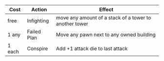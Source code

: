 | Cost   | Action      | Effect                                                 |
| ------ | ----------- | ------------------------------------------------------ |
| free   | Infighting  | move any amount of a stack of a tower to another tower |
| 1 any  | Failed Plan | Move any pawn next to any owned building               |
| 1 each | Conspire    | Add +1 attack die to last attack                       |
